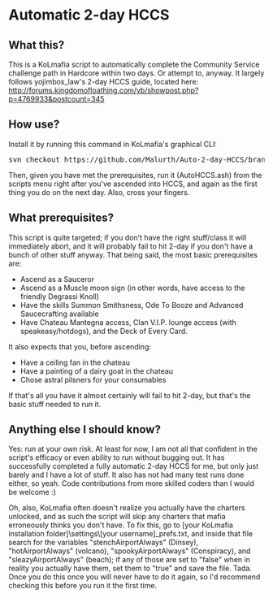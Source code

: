 Automatic 2-day HCCS
=====

What this?
----------------
This is a KoLmafia script to automatically complete the Community Service challenge path in Hardcore within two days. Or attempt to, anyway. It largely follows yojimbos_law's 2-day HCCS guide, located here: http://forums.kingdomofloathing.com/vb/showpost.php?p=4769933&postcount=345

How use?
----------------
Install it by running this command in KoLmafia's graphical CLI:

<pre>
svn checkout https://github.com/Malurth/Auto-2-day-HCCS/branches/Release/
</pre>

Then, given you have met the prerequisites, run it (AutoHCCS.ash) from the scripts menu right after you've ascended into HCCS, and again as the first thing you do on the next day. Also, cross your fingers.

What prerequisites?
----------------
This script is quite targeted; if you don't have the right stuff/class it will immediately abort, and it will probably fail to hit 2-day if you don't have a bunch of other stuff anyway. That being said, the most basic prerequisites are:
- Ascend as a Sauceror
- Ascend as a Muscle moon sign (in other words, have access to the friendly Degrassi Knoll)
- Have the skills Summon Smithsness, Ode To Booze and Advanced Saucecrafting available
- Have Chateau Mantegna access, Clan V.I.P. lounge access (with speakeasy/hotdogs), and the Deck of Every Card.

It also expects that you, before ascending:
- Have a ceiling fan in the chateau
- Have a painting of a dairy goat in the chateau
- Chose astral pilsners for your consumables

If that's all you have it almost certainly will fail to hit 2-day, but that's the basic stuff needed to run it.

Anything else I should know?
----------------
Yes: run at your own risk. At least for now, I am not all that confident in the script's efficacy or even ability to run without bugging out. It has successfully completed a fully automatic 2-day HCCS for me, but only just barely and I have a lot of stuff. It also has not had many test runs done either, so yeah. Code contributions from more skilled coders than I would be welcome :)

Oh, also, KoLmafia often doesn't realize you actually have the charters unlocked, and as such the script will skip any charters that mafia erroneously thinks you don't have. To fix this, go to [your KoLmafia installation folder]\\settings\\[your username]_prefs.txt, and inside that file search for the variables "stenchAirportAlways" (Dinsey), "hotAirportAlways" (volcano), "spookyAirportAlways" (Conspiracy), and "sleazyAirportAlways" (beach); if any of those are set to "false" when in reality you actually have them, set them to "true" and save the file. Tada. Once you do this once you will never have to do it again, so I'd recommend checking this before you run it the first time.
